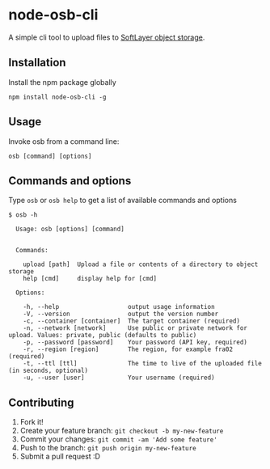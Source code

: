 # node-osb-cli
A simple cli tool to upload files to [SoftLayer object storage](http://www.softlayer.com/object-storage).

## Installation
Install the npm package globally
```
npm install node-osb-cli -g
```

## Usage
Invoke osb from a command line:
```
osb [command] [options]
```

## Commands and options
Type ``` osb ``` or ``` osb help ``` to get a list of available commands and options
```
$ osb -h

  Usage: osb [options] [command]


  Commands:

    upload [path]  Upload a file or contents of a directory to object storage
    help [cmd]     display help for [cmd]

  Options:

    -h, --help                   output usage information
    -V, --version                output the version number
    -c, --container [container]  The target container (required)
    -n, --network [network]      Use public or private network for upload. Values: private, public (defaults to public)
    -p, --password [password]    Your password (API key, required)
    -r, --region [region]        The region, for example fra02 (required)
    -t, --ttl [ttl]              The time to live of the uploaded file (in seconds, optional)
    -u, --user [user]            Your username (required)

```

## Contributing
1. Fork it!
2. Create your feature branch: `git checkout -b my-new-feature`
3. Commit your changes: `git commit -am 'Add some feature'`
4. Push to the branch: `git push origin my-new-feature`
5. Submit a pull request :D
